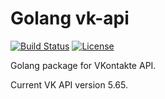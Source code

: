 # Golang vk-api
[![Build Status](https://travis-ci.org/Dimonchik0036/vk-api.svg?branch=master)](https://travis-ci.org/Dimonchik0036/vk-api)
[![License](https://img.shields.io/badge/license-MIT-blue.svg)](https://github.com/Dimonchik0036/vk-api/new/master/LICENSE)  
  
Golang package for VKontakte API.  

Current VK API version 5.65.
